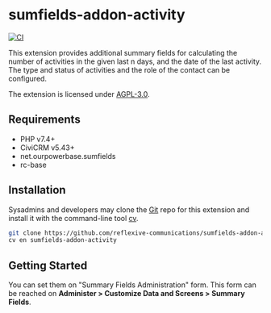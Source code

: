 # sumfields-addon-activity

[![CI](https://github.com/reflexive-communications/sumfields-addon-activity/actions/workflows/main.yml/badge.svg)](https://github.com/reflexive-communications/sumfields-addon-activity/actions/workflows/main.yml)

This extension provides additional summary fields for calculating the number of activities in the given last n days, and the date of the last activity.
The type and status of activities and the role of the contact can be configured.

The extension is licensed under [AGPL-3.0](LICENSE.txt).

## Requirements

-   PHP v7.4+
-   CiviCRM v5.43+
-   net.ourpowerbase.sumfields
-   rc-base

## Installation

Sysadmins and developers may clone the [Git](https://en.wikipedia.org/wiki/Git) repo for this extension and install it
with the command-line tool [cv](https://github.com/civicrm/cv).

```bash
git clone https://github.com/reflexive-communications/sumfields-addon-activity.git
cv en sumfields-addon-activity
```

## Getting Started

You can set them on "Summary Fields Administration" form.
This form can be reached on **Administer > Customize Data and Screens > Summary Fields**.
